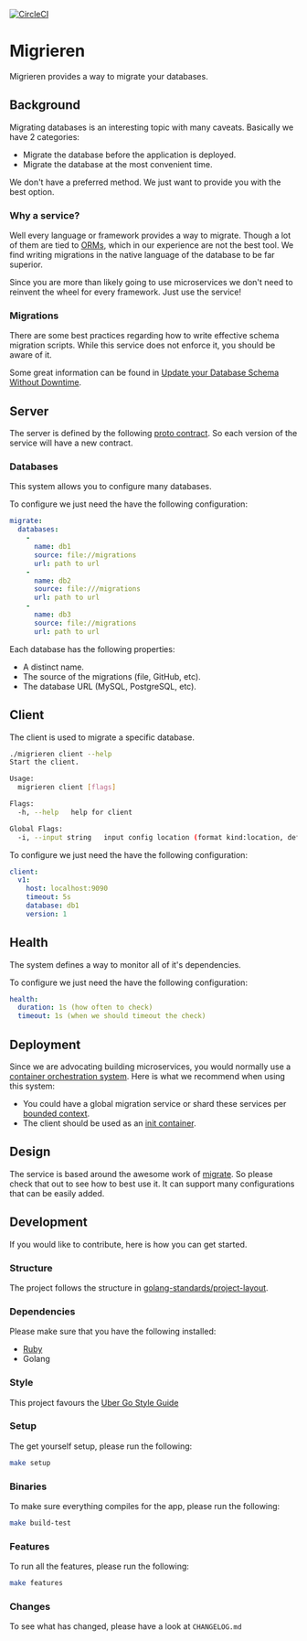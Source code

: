 [![CircleCI](https://circleci.com/gh/alexfalkowski/migrieren.svg?style=svg)](https://circleci.com/gh/alexfalkowski/migrieren)

# Migrieren

Migrieren provides a way to migrate your databases.

## Background

Migrating databases is an interesting topic with many caveats. Basically we have 2 categories:
- Migrate the database before the application is deployed.
- Migrate the database at the most convenient time.

We don't have a preferred method. We just want to provide you with the best option.

### Why a service?

Well every language or framework provides a way to migrate. Though a lot of them are tied to [ORMs](https://en.wikipedia.org/wiki/Object%E2%80%93relational_mapping), which in our experience are not the best tool. We find writing migrations in the native language of the database to be far superior.

Since you are more than likely going to use microservices we don't need to reinvent the wheel for every framework. Just use the service!

### Migrations

There are some best practices regarding how to write effective schema migration scripts. While this service does not enforce it, you should be aware of it.

Some great information can be found in [Update your Database Schema Without Downtime](https://thorben-janssen.com/update-database-schema-without-downtime/).

## Server

The server is defined by the following [proto contract](api/migrieren/v1/service.proto). So each version of the service will have a new contract.

### Databases

This system allows you to configure many databases.

To configure we just need the have the following configuration:

```yaml
migrate:
  databases:
    -
      name: db1
      source: file://migrations
      url: path to url
    -
      name: db2
      source: file:///migrations
      url: path to url
    -
      name: db3
      source: file://migrations
      url: path to url
```

Each database has the following properties:
- A distinct name.
- The source of the migrations (file, GitHub, etc).
- The database URL (MySQL, PostgreSQL, etc).

## Client

The client is used to migrate a specific database.

```bash
./migrieren client --help
Start the client.

Usage:
  migrieren client [flags]

Flags:
  -h, --help   help for client

Global Flags:
  -i, --input string   input config location (format kind:location, default env:CONFIG_FILE) (default "env:CONFIG_FILE")
```

To configure we just need the have the following configuration:

```yaml
client:
  v1:
    host: localhost:9090
    timeout: 5s
    database: db1
    version: 1
```

## Health

The system defines a way to monitor all of it's dependencies.

To configure we just need the have the following configuration:

```yaml
health:
  duration: 1s (how often to check)
  timeout: 1s (when we should timeout the check)
```

## Deployment

Since we are advocating building microservices, you would normally use a [container orchestration system](https://newrelic.com/blog/best-practices/container-orchestration-explained). Here is what we recommend when using this system:
- You could have a global migration service or shard these services per [bounded context](https://martinfowler.com/bliki/BoundedContext.html).
- The client should be used as an [init container](https://kubernetes.io/docs/concepts/workloads/pods/init-containers/).

## Design

The service is based around the awesome work of [migrate](https://github.com/golang-migrate/migrate). So please check that out to see how to best use it. It can support many configurations that can be easily added.

## Development

If you would like to contribute, here is how you can get started.

### Structure

The project follows the structure in [golang-standards/project-layout](https://github.com/golang-standards/project-layout).

### Dependencies

Please make sure that you have the following installed:
- [Ruby](.ruby-version)
- Golang

### Style

This project favours the [Uber Go Style Guide](https://github.com/uber-go/guide/blob/master/style.md)

### Setup

The get yourself setup, please run the following:

```sh
make setup
```

### Binaries

To make sure everything compiles for the app, please run the following:

```sh
make build-test
```

### Features

To run all the features, please run the following:

```sh
make features
```

### Changes

To see what has changed, please have a look at `CHANGELOG.md`
